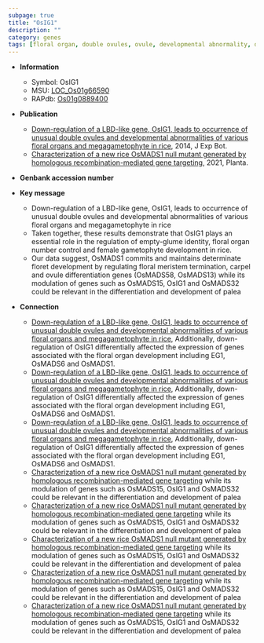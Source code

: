 ```yaml
---
subpage: true
title: "OsIG1"
description: ""
category: genes
tags: [floral organ, double ovules, ovule, developmental abnormality, development, floral, megagametophyte, empty-glume identity, floral organ number control, female gametophyte development, meristem, floral meristem, palea]
---
```


* **Information**  
    + Symbol: OsIG1  
    + MSU: [LOC_Os01g66590](http://rice.plantbiology.msu.edu/cgi-bin/ORF_infopage.cgi?orf=LOC_Os01g66590)  
    + RAPdb: [Os01g0889400](http://rapdb.dna.affrc.go.jp/viewer/gbrowse_details/irgsp1?name=Os01g0889400)  

* **Publication**  
    + [Down-regulation of a LBD-like gene, OsIG1, leads to occurrence of unusual double ovules and developmental abnormalities of various floral organs and megagametophyte in rice](http://www.ncbi.nlm.nih.gov/pubmed?term=Down-regulation+of+a+LBD-like+gene,+OsIG1,+leads+to+occurrence+of+unusual+double+ovules+and+developmental+abnormalities+of+various+floral+organs+and+megagametophyte+in+rice%5BTitle%5D), 2014, J Exp Bot.
    + [Characterization of a new rice OsMADS1 null mutant generated by homologous recombination-mediated gene targeting](http://www.ncbi.nlm.nih.gov/pubmed?term=Characterization+of+a+new+rice+OsMADS1+null+mutant+generated+by+homologous+recombination-mediated+gene+targeting%5BTitle%5D), 2021, Planta.

* **Genbank accession number**  

* **Key message**  
    + Down-regulation of a LBD-like gene, OsIG1, leads to occurrence of unusual double ovules and developmental abnormalities of various floral organs and megagametophyte in rice
    + Taken together, these results demonstrate that OsIG1 plays an essential role in the regulation of empty-glume identity, floral organ number control and female gametophyte development in rice.
    + Our data suggest, OsMADS1 commits and maintains determinate floret development by regulating floral meristem termination, carpel and ovule differentiation genes (OsMADS58, OsMADS13) while its modulation of genes such as OsMADS15, OsIG1 and OsMADS32 could be relevant in the differentiation and development of palea

* **Connection**  
    + [Down-regulation of a LBD-like gene, OsIG1, leads to occurrence of unusual double ovules and developmental abnormalities of various floral organs and megagametophyte in rice](http://www.ncbi.nlm.nih.gov/pubmed?term=Down-regulation+of+a+LBD-like+gene,+OsIG1,+leads+to+occurrence+of+unusual+double+ovules+and+developmental+abnormalities+of+various+floral+organs+and+megagametophyte+in+rice%5BTitle%5D), Additionally, down-regulation of OsIG1 differentially affected the expression of genes associated with the floral organ development including EG1, OsMADS6 and OsMADS1.
    + [Down-regulation of a LBD-like gene, OsIG1, leads to occurrence of unusual double ovules and developmental abnormalities of various floral organs and megagametophyte in rice](http://www.ncbi.nlm.nih.gov/pubmed?term=Down-regulation+of+a+LBD-like+gene,+OsIG1,+leads+to+occurrence+of+unusual+double+ovules+and+developmental+abnormalities+of+various+floral+organs+and+megagametophyte+in+rice%5BTitle%5D), Additionally, down-regulation of OsIG1 differentially affected the expression of genes associated with the floral organ development including EG1, OsMADS6 and OsMADS1.
    + [Down-regulation of a LBD-like gene, OsIG1, leads to occurrence of unusual double ovules and developmental abnormalities of various floral organs and megagametophyte in rice](http://www.ncbi.nlm.nih.gov/pubmed?term=Down-regulation+of+a+LBD-like+gene,+OsIG1,+leads+to+occurrence+of+unusual+double+ovules+and+developmental+abnormalities+of+various+floral+organs+and+megagametophyte+in+rice%5BTitle%5D), Additionally, down-regulation of OsIG1 differentially affected the expression of genes associated with the floral organ development including EG1, OsMADS6 and OsMADS1.
    + [Characterization of a new rice OsMADS1 null mutant generated by homologous recombination-mediated gene targeting](OsMADS58,+OsMADS13) while its modulation of genes such as OsMADS15, OsIG1 and OsMADS32 could be relevant in the differentiation and development of palea
    + [Characterization of a new rice OsMADS1 null mutant generated by homologous recombination-mediated gene targeting](OsMADS58,+OsMADS13) while its modulation of genes such as OsMADS15, OsIG1 and OsMADS32 could be relevant in the differentiation and development of palea
    + [Characterization of a new rice OsMADS1 null mutant generated by homologous recombination-mediated gene targeting](OsMADS58,+OsMADS13) while its modulation of genes such as OsMADS15, OsIG1 and OsMADS32 could be relevant in the differentiation and development of palea
    + [Characterization of a new rice OsMADS1 null mutant generated by homologous recombination-mediated gene targeting](OsMADS58,+OsMADS13) while its modulation of genes such as OsMADS15, OsIG1 and OsMADS32 could be relevant in the differentiation and development of palea
    + [Characterization of a new rice OsMADS1 null mutant generated by homologous recombination-mediated gene targeting](OsMADS58,+OsMADS13) while its modulation of genes such as OsMADS15, OsIG1 and OsMADS32 could be relevant in the differentiation and development of palea



